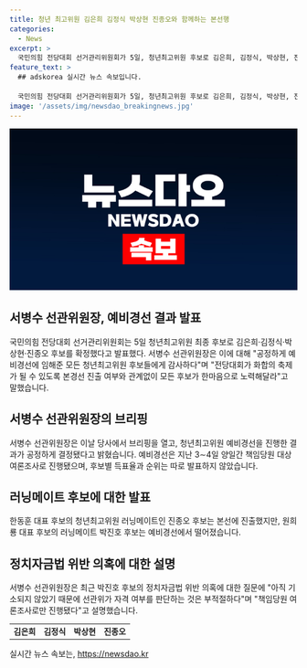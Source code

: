 ```yaml
---
title: 청년 최고위원 김은희 김정식 박상현 진종오와 함께하는 본선행
categories:
  - News
excerpt: >
  국민의힘 전당대회 선거관리위원회가 5일, 청년최고위원 후보로 김은희, 김정식, 박상현, 진종오 후보를 선정했다. 서병수 선관위원장은 공정한 예비경선을 강조하며 후보들에게 고마움을 표했고, 결과가 본경선에 영향을 미치지 않도록 후보들의 득표율과 순위는 공개하지 않았다. 러닝메이트인 진종오 후보가 본선 진출했지만, 박진호 후보는 예비경선에서 탈락했다. 이에 대해 서 위원장은 정치자금법 위반 의혹이 고려되지 않았다고 설명했다.
feature_text: >
  ## adskorea 실시간 뉴스 속보입니다.

  국민의힘 전당대회 선거관리위원회가 5일, 청년최고위원 후보로 김은희, 김정식, 박상현, 진종오 후보를 선정했다. 서병수 선관위원장은 공정한 예비경선을 강조하며 후보들에게 고마움을 표했고, 결과가 본경선에 영향을 미치지 않도록 후보들의 득표율과 순위는 공개하지 않았다. 러닝메이트인 진종오 후보가 본선 진출했지만, 박진호 후보는 예비경선에서 탈락했다. 이에 대해 서 위원장은 정치자금법 위반 의혹이 고려되지 않았다고 설명했다.
image: '/assets/img/newsdao_breakingnews.jpg'
---
```


<p><img src="/assets/img/newsdao_breakingnews.jpg" alt="adskorea 속보" /></p>

<h2 data-ke-size="size26">서병수 선관위원장, 예비경선 결과 발표</h2>

<p data-ke-size="size16">국민의힘 전당대회 선거관리위원회는 5일 청년최고위원 최종 후보로 김은희·김정식·박상현·진종오 후보를 확정했다고 발표했다. 서병수 선관위원장은 이에 대해 "공정하게 예비경선에 임해준 모든 청년최고위원 후보들에게 감사하다"며 "전당대회가 화합의 축제가 될 수 있도록 본경선 진출 여부와 관계없이 모든 후보가 한마음으로 노력해달라"고 말했습니다.</p>

<h2 data-ke-size="size26">서병수 선관위원장의 브리핑</h2>

<p data-ke-size="size16">서병수 선관위원장은 이날 당사에서 브리핑을 열고, 청년최고위원 예비경선을 진행한 결과가 공정하게 결정됐다고 밝혔습니다. 예비경선은 지난 3∼4일 양일간 책임당원 대상 여론조사로 진행됐으며, 후보별 득표율과 순위는 따로 발표하지 않았습니다.</p>

<h2 data-ke-size="size26">러닝메이트 후보에 대한 발표</h2>

<p data-ke-size="size16">한동훈 대표 후보의 청년최고위원 러닝메이트인 진종오 후보는 본선에 진출했지만, 원희룡 대표 후보의 러닝메이트 박진호 후보는 예비경선에서 떨어졌습니다.</p>

<h2 data-ke-size="size26">정치자금법 위반 의혹에 대한 설명</h2>

<p data-ke-size="size16">서병수 선관위원장은 최근 박진호 후보의 정치자금법 위반 의혹에 대한 질문에 "아직 기소되지 않았기 때문에 선관위가 자격 여부를 판단하는 것은 부적절하다"며 "책임당원 여론조사로만 진행됐다"고 설명했습니다.</p>

<table>
    <tr>
        <td style="text-align: center; height: 17px;"><b>김은희</b></td>
        <td style="text-align: center; height: 17px;"><b>김정식</b></td>
        <td style="text-align: center; height: 17px;"><b>박상현</b></td>
        <td style="text-align: center; height: 17px;"><b>진종오</b></td>
    </tr>
</table>
실시간 뉴스 속보는, <a href="https://newsdao.kr" rel="dofollow">https://newsdao.kr</a>


